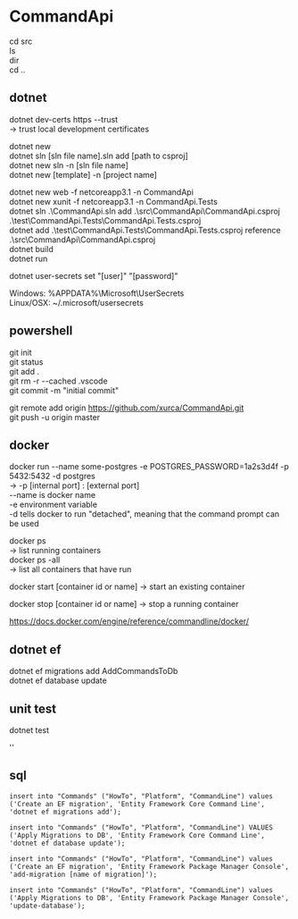 # CommandApi

cd src  
ls  
dir  
cd ..

## dotnet
dotnet dev-certs https --trust  
-> trust local development certificates

dotnet new  
dotnet sln [sln file name].sln add [path to csproj]  
dotnet new sln -n [sln file name]  
dotnet new [template] -n [project name]  


dotnet new web -f netcoreapp3.1 -n CommandApi  
dotnet new xunit -f netcoreapp3.1 -n CommandApi.Tests  
dotnet sln .\CommandApi.sln add .\src\CommandApi\CommandApi.csproj .\test\CommandApi.Tests\CommandApi.Tests.csproj  
dotnet add .\test\CommandApi.Tests\CommandApi.Tests.csproj reference .\src\CommandApi\CommandApi.csproj  
dotnet build  
dotnet run  

dotnet user-secrets set "[user]" "[password]"  

Windows: %APPDATA%\Microsoft\UserSecrets  
Linux/OSX: ~/.microsoft/usersecrets  

## powershell
git init  
git status  
git add .  
git rm -r --cached .vscode  
git commit -m "initial commit"  

git remote add origin https://github.com/xurca/CommandApi.git  
git push -u origin master  


## docker
docker run --name some-postgres -e POSTGRES_PASSWORD=1a2s3d4f -p 5432:5432 -d postgres  
-> -p [internal port] : [external port]  
   --name is docker name  
   -e environment variable  
   -d tells docker to run "detached", meaning that the command prompt can be used  

docker ps  
-> list running containers  
docker ps -all  
-> list all containers that have run

docker start [container id or name]
-> start an existing container

docker stop [container id or name]
-> stop a running container

https://docs.docker.com/engine/reference/commandline/docker/


## dotnet ef
dotnet ef migrations add AddCommandsToDb  
dotnet ef database update

## unit test
dotnet test  

'<method name>_<expected result>_<condition>'

## sql
`
insert into "Commands" ("HowTo", "Platform", "CommandLine")
values ('Create an EF migration', 'Entity Framework Core Command Line',
'dotnet ef migrations add');
`

`
insert into "Commands" ("HowTo", "Platform", "CommandLine")
VALUES ('Apply Migrations to DB', 'Entity Framework Core Command Line',
'dotnet ef database update');
`

`
insert into "Commands" ("HowTo", "Platform", "CommandLine")
values ('Create an EF migration', 'Entity Framework Package Manager Console',
'add-migration [name of migration]');
`

`
insert into "Commands" ("HowTo", "Platform", "CommandLine")
values ('Apply Migrations to DB', 'Entity Framework Package Manager Console',
'update-database');
`